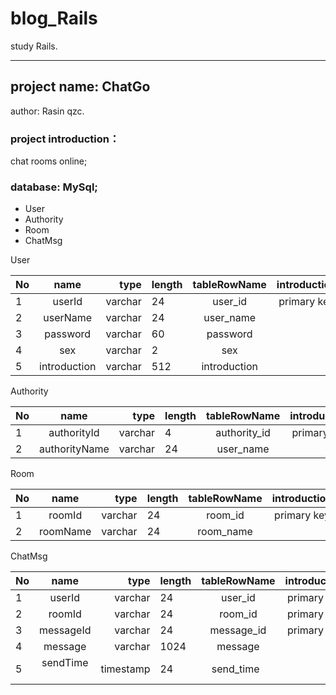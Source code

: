 # blog_Rails
study Rails.
***
## project name: ChatGo
  author: Rasin qzc.
### project introduction：
  chat rooms online;
  
### database: MySql;
  - User  
  - Authority
  - Room
  - ChatMsg

User

| No  | name |  type |  length  | tableRowName  | introduction  |
| :--  | :---------: |  ----:  | :--  | :--------:  | :-----------------------------: |
| 1    | userId      |  varchar| 24   | user_id     | primary key                     |
| 2    | userName    |  varchar| 24   | user_name   |                                 |
| 3    | password    |  varchar| 60   | password    |                                 |
| 4    | sex         |  varchar| 2    | sex         |                                 |
| 5    | introduction|  varchar| 512  | introduction|                                 |

Authority

| No  | name |  type |  length  | tableRowName  | introduction  |
| :--  | :---------: |  ----:  | :--  | :--------:  | :-----------------------------: |
| 1    | authorityId      |  varchar| 4   | authority_id     | primary key                     |
| 2    | authorityName    |  varchar| 24   | user_name   |                                 |

Room

| No  | name |  type |  length  | tableRowName  | introduction  |
| :--  | :---------: |  ----:  | :--  | :--------:  | :-----------------------------: |
| 1    | roomId      |  varchar| 24   | room_id     | primary key                     |
| 2    | roomName    |  varchar| 24   | room_name   |                                 |

ChatMsg

| No  | name |  type |  length  | tableRowName  | introduction  |
| :--  | :---------: |  ----:  | :--  | :--------:  | :-----------------------------: |
| 1    | userId      |  varchar| 24   | user_id     | primary key                     |
| 2    | roomId    |  varchar| 24   | room_id   | primary key                         |
| 3    | messageId    |  varchar| 24   | message_id    | primary key                  |
| 4    | message    |  varchar| 1024   | message    |                                 |
| 5    | sendTime    |  timestamp| 24   | send_time    |                              |

